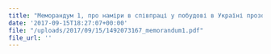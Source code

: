 ```yaml
---
title: "Меморандум 1, про наміри в співпраці у побудові в Україні прозорої..."
date: '2017-09-15T18:27:07+00:00'
file: "/uploads/2017/09/15/1492073167_memorandum1.pdf"
file_url: ''
---
```

